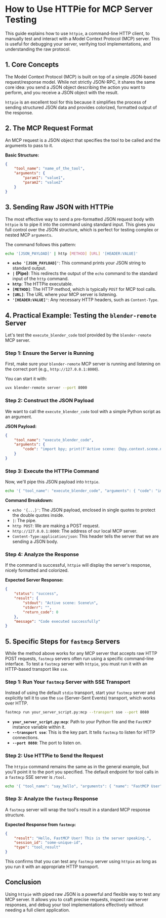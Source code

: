 # How to Use HTTPie for MCP Server Testing

This guide explains how to use `httpie`, a command-line HTTP client, to manually test and interact with a Model Context Protocol (MCP) server. This is useful for debugging your server, verifying tool implementations, and understanding the raw protocol.

## 1. Core Concepts

The Model Context Protocol (MCP) is built on top of a simple JSON-based request/response model. While not strictly JSON-RPC, it shares the same core idea: you send a JSON object describing the action you want to perform, and you receive a JSON object with the result.

`httpie` is an excellent tool for this because it simplifies the process of sending structured JSON data and provides colorized, formatted output of the response.

## 2. The MCP Request Format

An MCP request is a JSON object that specifies the tool to be called and the arguments to pass to it.

**Basic Structure:**
```json
{
    "tool_name": "name_of_the_tool",
    "arguments": {
        "param1": "value1",
        "param2": "value2"
    }
}
```

## 3. Sending Raw JSON with HTTPie

The most effective way to send a pre-formatted JSON request body with `httpie` is to pipe it into the command using standard input. This gives you full control over the JSON structure, which is perfect for testing complex or nested MCP `arguments`.

The command follows this pattern:

```bash
echo '[JSON_PAYLOAD]' | http [METHOD] [URL] '[HEADER:VALUE]'
```

-   **`echo '[JSON_PAYLOAD]'`**: This command prints your JSON string to standard output.
-   **`|` (Pipe)**: This redirects the output of the `echo` command to the standard input of the `http` command.
-   **`http`**: The HTTPie executable.
-   **`[METHOD]`**: The HTTP method, which is typically `POST` for MCP tool calls.
-   **`[URL]`**: The URL where your MCP server is listening.
-   **`'[HEADER:VALUE]'`**: Any necessary HTTP headers, such as `Content-Type`.

## 4. Practical Example: Testing the `blender-remote` Server

Let's test the `execute_blender_code` tool provided by the `blender-remote` MCP server.

### Step 1: Ensure the Server is Running

First, make sure your `blender-remote` MCP server is running and listening on the correct port (e.g., `http://127.0.0.1:8000`).

You can start it with:
```bash
uvx blender-remote server --port 8000
```

### Step 2: Construct the JSON Payload

We want to call the `execute_blender_code` tool with a simple Python script as an argument.

**JSON Payload:**
```json
{
    "tool_name": "execute_blender_code",
    "arguments": {
        "code": "import bpy; print(f'Active scene: {bpy.context.scene.name}')"
    }
}
```

### Step 3: Execute the HTTPie Command

Now, we'll pipe this JSON payload into `httpie`.

```bash
echo '{ "tool_name": "execute_blender_code", "arguments": { "code": "import bpy; print(f'Active scene: {bpy.context.scene.name}')" } }' | http POST http://127.0.0.1:8000 Content-Type:application/json
```

**Command Breakdown:**
-   `echo '{...}'`: The JSON payload, enclosed in single quotes to protect the double quotes inside.
-   `|`: The pipe.
-   `http POST`: We are making a POST request.
-   `http://127.0.0.1:8000`: The address of our local MCP server.
-   `Content-Type:application/json`: This header tells the server that we are sending a JSON body.

### Step 4: Analyze the Response

If the command is successful, `httpie` will display the server's response, nicely formatted and colorized.

**Expected Server Response:**
```json
{
    "status": "success",
    "result": {
        "stdout": "Active scene: Scene\n",
        "stderr": "",
        "return_code": 0
    },
    "message": "Code executed successfully"
}
```

## 5. Specific Steps for `fastmcp` Servers

While the method above works for any MCP server that accepts raw HTTP POST requests, `fastmcp` servers often run using a specific command-line interface. To test a `fastmcp` server with `httpie`, you must run it with an HTTP-based transport like `sse`.

### Step 1: Run Your `fastmcp` Server with SSE Transport

Instead of using the default `stdio` transport, start your `fastmcp` server and explicitly tell it to use the `sse` (Server-Sent Events) transport, which works over HTTP.

```bash
fastmcp run your_server_script.py:mcp --transport sse --port 8080
```

- **`your_server_script.py:mcp`**: Path to your Python file and the `FastMCP` instance variable within it.
- **`--transport sse`**: This is the key part. It tells `fastmcp` to listen for HTTP connections.
- **`--port 8080`**: The port to listen on.

### Step 2: Use HTTPie to Send the Request

The `httpie` command remains the same as in the general example, but you'll point it to the port you specified. The default endpoint for tool calls in a `fastmcp` SSE server is `/tool`.

```bash
echo '{ "tool_name": "say_hello", "arguments": { "name": "FastMCP User" } }' | http POST http://127.0.0.1:8080/tool Content-Type:application/json
```

### Step 3: Analyze the `fastmcp` Response

A `fastmcp` server will wrap the tool's result in a standard MCP response structure.

**Expected Response from `fastmcp`:**
```json
{
    "result": "Hello, FastMCP User! This is the server speaking.",
    "session_id": "some-unique-id",
    "type": "tool_result"
}
```

This confirms that you can test any `fastmcp` server using `httpie` as long as you run it with an appropriate HTTP transport.

## Conclusion

Using `httpie` with piped raw JSON is a powerful and flexible way to test any MCP server. It allows you to craft precise requests, inspect raw server responses, and debug your tool implementations effectively without needing a full client application.
